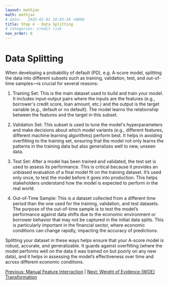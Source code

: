 ```yaml
---
layout: mathjax
math: mathjax
# date:   2025-01-01 10:05:58 +0800
title: Step 4 - Data Splitting
# categories: credit risk
nav_order: 8
---
```


# Data Splitting
When developing a probability of default (PD), e.g. A-score model, splitting the data into different subsets such as training, validation, test, and out-of-time samples—is crucial for several reasons:

1. Training Set: This is the main dataset used to build and train your model. It includes input-output pairs where the inputs are the features (e.g., borrower's credit score, loan amount, etc.) and the output is the target variable (e.g., default or no default). The model learns the relationship between the features and the target in this subset.

2. Validation Set: This subset is used to tune the model's hyperparameters and make decisions about which model variants (e.g., different features, different machine learning algorithms) perform best. It helps in avoiding overfitting to the training set, ensuring that the model not only learns the patterns in the training data but also generalizes well to new, unseen data.

3. Test Set: After a model has been trained and validated, the test set is used to assess its performance. This is critical because it provides an unbiased evaluation of a final model fit on the training dataset. It’s used only once, to test the model before it goes into production. This helps stakeholders understand how the model is expected to perform in the real world.

4. Out-of-Time Sample: This is a dataset collected from a different time period than the one used for the training, validation, and test datasets. The purpose of the out-of-time sample is to test the model’s performance against data shifts due to the economic environment or borrower behavior that may not be captured in the initial data splits. This is particularly important in the financial sector, where economic conditions can change rapidly, impacting the accuracy of predictions.

Splitting your dataset in these ways helps ensure that your A-score model is robust, accurate, and generalizable. It guards against overfitting (where the model performs well on the data it was trained on but poorly on any new data), and it helps in assessing the model’s effectiveness over time and across different economic conditions.

[Previous: Manual Feature Interraction](./feature-interraction.md) | [Next: Weight of Evidence (WOE) Transformation](./weight-of-evidence.md)

